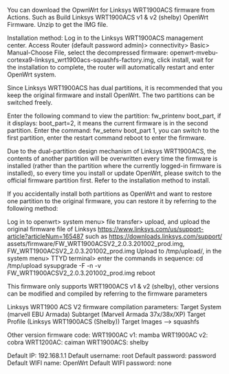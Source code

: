 You can download the OpwnWrt for Linksys WRT1900ACS firmware from Actions. Such as Build Linksys WRT1900ACS v1 & v2 (shelby) OpenWrt Firmware. Unzip to get the IMG file.

Installation method: Log in to the Linksys WRT1900ACS management center. Access Router (default password admin)> connectivity> Basic> Manual-Choose File, select the decompressed firmware: openwrt-mvebu-cortexa9-linksys_wrt1900acs-squashfs-factory.img, click install, wait for the installation to complete, the router will automatically restart and enter OpenWrt system.

Since Linksys WRT1900ACS has dual partitions, it is recommended that you keep the original firmware and install OpenWrt. The two partitions can be switched freely.

Enter the following command to view the partition: fw_printenv boot_part, if it displays: boot_part=2, it means the current firmware is in the second partition. Enter the command: fw_setenv boot_part 1, you can switch to the first partition, enter the restart command reboot to enter the firmware.

Due to the dual-partition design mechanism of Linksys WRT1900ACS, the contents of another partition will be overwritten every time the firmware is installed (rather than the partition where the currently logged-in firmware is installed), so every time you install or update OpenWrt, please switch to the official firmware partition first. Refer to the installation method to install.

If you accidentally install both partitions as OpenWrt and want to restore one partition to the original firmware, you can restore it by referring to the following method:

Log in to openwrt> system menu> file transfer> upload, and upload the original firmware file of Linksys https://www.linksys.com/us/support-article?articleNum=165487 such as https://downloads.linksys.com/support/ assets/firmware/FW_WRT1900ACSV2_2.0.3.201002_prod.img, FW_WRT1900ACSV2_2.0.3.201002_prod.img
Upload to /tmp/upload/, in the system menu> TTYD terminal> enter the commands in sequence:
cd /tmp/upload
sysupgrade -F -n -v FW_WRT1900ACSV2_2.0.3.201002_prod.img
reboot


This firmware only supports WRT1900ACS v1 & v2 (shelby), other versions can be modified and compiled by referring to the firmware parameters



Linksys WRT1900 ACS V2 firmware compilation parameters:
Target System (marvell EBU Armada)
Subtarget (Marvell Armada 37x/38x/XP)
Target Profile (Linksys WRT1900ACS (Shelby))
Target Images --> squashfs

Other version firmware code:
WRT1900AC v1: mamba
WRT1900AC v2: cobra
WRT1200AC: caiman
WRT1900ACS: shelby


Default IP: 192.168.1.1
Default username: root
Default password: password
Default WIFI name: OpenWrt
Default WIFI password: none
